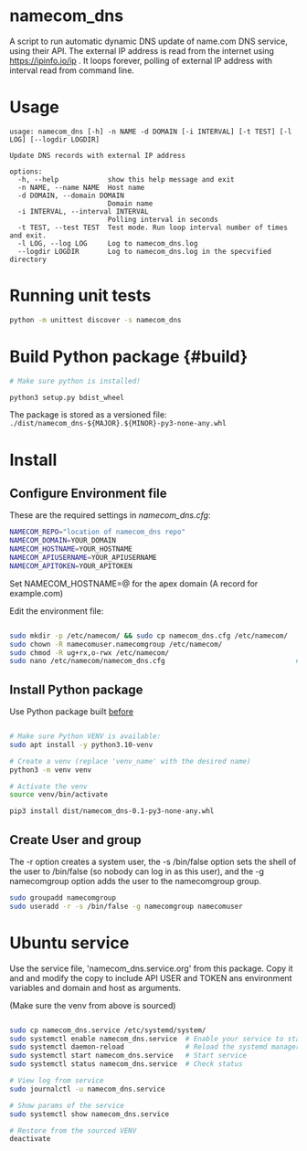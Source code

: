 # namecom_dns

A script to run automatic dynamic DNS update of name.com DNS service, using their API.
The external IP address is read from the internet using https://ipinfo.io/ip .
It loops forever, polling of external IP address with interval read from command line.


# Usage

```
usage: namecom_dns [-h] -n NAME -d DOMAIN [-i INTERVAL] [-t TEST] [-l LOG] [--logdir LOGDIR]

Update DNS records with external IP address

options:
  -h, --help            show this help message and exit
  -n NAME, --name NAME  Host name
  -d DOMAIN, --domain DOMAIN
                        Domain name
  -i INTERVAL, --interval INTERVAL
                        Polling interval in seconds
  -t TEST, --test TEST  Test mode. Run loop interval number of times and exit.
  -l LOG, --log LOG     Log to namecom_dns.log
  --logdir LOGDIR       Log to namecom_dns.log in the specvified directory
```

# Running unit tests

```bash
python -m unittest discover -s namecom_dns
```

# Build Python package {#build}

```bash
# Make sure python is installed!

python3 setup.py bdist_wheel
```
The package is stored as a versioned file: ```./dist/namecom_dns-${MAJOR}.${MINOR}-py3-none-any.whl```

# Install

## Configure Environment file

These are the required settings in *namecom_dns.cfg*:

```bash
NAMECOM_REPO="location of namecom_dns repo"
NAMECOM_DOMAIN=YOUR_DOMAIN
NAMECOM_HOSTNAME=YOUR_HOSTNAME
NAMECOM_APIUSERNAME=YOUR_APIUSERNAME
NAMECOM_APITOKEN=YOUR_APITOKEN
```

Set NAMECOM_HOSTNAME=@ for the apex domain (A record for example.com)

Edit the environment file:
```bash

sudo mkdir -p /etc/namecom/ && sudo cp namecom_dns.cfg /etc/namecom/
sudo chown -R namecomuser.namecomgroup /etc/namecom/
sudo chmod -R ug+rx,o-rwx /etc/namecom/
sudo nano /etc/namecom/namecom_dns.cfg                                # Edit as commented above!
```
## Install Python package

Use Python package built [before](#build)
```bash

# Make sure Python VENV is available:
sudo apt install -y python3.10-venv

# Create a venv (replace 'venv_name' with the desired name)
python3 -m venv venv

# Activate the venv
source venv/bin/activate

pip3 install dist/namecom_dns-0.1-py3-none-any.whl

```
## Create User and group

The -r option creates a system user, the -s /bin/false option sets the shell of the user to /bin/false (so nobody can log in as this user), and the -g namecomgroup option adds the user to the namecomgroup group.

```bash
sudo groupadd namecomgroup
sudo useradd -r -s /bin/false -g namecomgroup namecomuser
```

# Ubuntu service

Use the service file, 'namecom_dns.service.org' from this package. Copy it and and modify the copy to include API USER and TOKEN ans environment variables and domain and host as arguments.

(Make sure the venv from above is sourced)

```bash

sudo cp namecom_dns.service /etc/systemd/system/
sudo systemctl enable namecom_dns.service  # Enable your service to start on boot
sudo systemctl daemon-reload               # Reload the systemd manager configuration
sudo systemctl start namecom_dns.service   # Start service
sudo systemctl status namecom_dns.service  # Check status

# View log from service
sudo journalctl -u namecom_dns.service

# Show params of the service
sudo systemctl show namecom_dns.service

# Restore from the sourced VENV
deactivate
```
